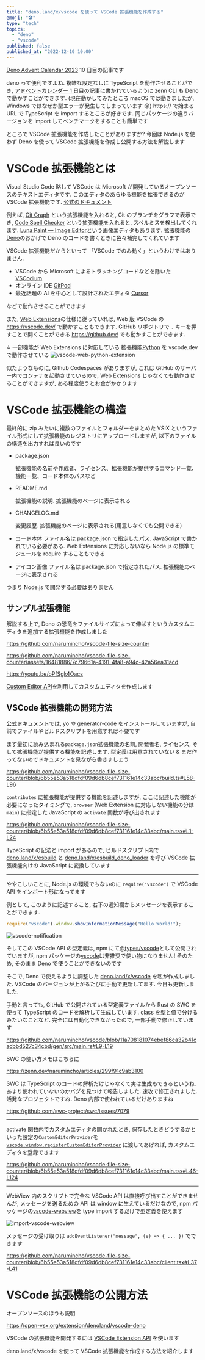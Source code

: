 ```yaml
---
title: "deno.land/x/vscode を使って VSCode 拡張機能を作成する"
emoji: "🛠️"
type: "tech"
topics:
  - "deno"
  - "vscode"
published: false
published_at: "2022-12-10 10:00"
---
```


[Deno Advent Calendar 2023](https://qiita.com/advent-calendar/2023/deno) 10 日目の記事です

deno って便利ですよね. 複雑な設定なしに TypeScript を動作させることができ, [アドベントカレンダー 1 日目の記事](https://zenn.dev/magurotuna/articles/run-zenn-cli-with-deno)に書かれているように zenn CLI も Deno で動かすことができます. (現在動かしてみたところ macOS では動きましたが, Windows ではなぜか型エラーが発生してしまっています 😢)
https:// で始まる URL で TypeScript を import するところが好きです. 同じパッケージの違うバージョンを import してベンチマークをすることも簡単です

ところで VSCode 拡張機能を作成したことがありますか? 今回は Node.js を使わず Deno を使って VSCode 拡張機能を作成し公開する方法を解説します

# VSCode 拡張機能とは

Visual Studio Code 略して VSCode は Microsoft が開発しているオープンソースのテキストエディタです. このエディタのあらゆる機能を拡張できるのが VSCode 拡張機能です. [公式のドキュメント](https://code.visualstudio.com/api)

例えば, [Git Graph](https://marketplace.visualstudio.com/items?itemName=mhutchie.git-graph) という拡張機能を入れると, Git のブランチをグラフで表示でき, [Code Spell Checker](https://marketplace.visualstudio.com/items?itemName=streetsidesoftware.code-spell-checker) という拡張機能を入れると, スペルミスを検出してくれます. [Luna Paint — Image Editor](https://marketplace.visualstudio.com/items?itemName=Tyriar.luna-paint)という画像エディタもあります. 拡張機能の[Deno](https://marketplace.visualstudio.com/items?itemName=denoland.vscode-deno)のおかげで Deno のコードを書くときに色々補完してくれています

VSCode 拡張機能だからといって 「VSCode でのみ動く」というわけではありません.

- VSCode から Microsoft によるトラッキングコードなどを除いた [VSCodium](https://vscodium.com/)
- オンライン IDE [GitPod](https://www.gitpod.io/)
- 最近話題の AI を中心として設計されたエディタ [Cursor](https://cursor.sh/)

などで動作させることができます

また, [Web Extensions](https://code.visualstudio.com/api/extension-guides/web-extensions)の仕様に従っていれば, Web 版 VSCode の https://vscode.dev/ で動かすこともできます. GitHub リポジトリで `.` キーを押すことで開くことができる https://github.dev/ でも動かすことができます.

↓ 一部機能が Web Extensions に対応している 拡張機能[Python](https://marketplace.visualstudio.com/items?itemName=ms-python.python) を vscode.dev で動作させている
![vscode-web-python-extension](/images/vscode-web-python-extension.png)

似たようなものに, Github Codespaces がありますが, これは GitHub のサーバー内でコンテナを起動させているので, Web Extensions じゃなくても動作させることができますが, ある程度使うとお金がかかります

# VSCode 拡張機能の構造

最終的に zip みたいに複数のファイルとフォルダーをまとめた VSIX というファイル形式にして拡張機能のレジストリにアップロードしますが, 以下のファイルの構造を出力すれば良いのです

- package.json

  拡張機能の名前や作成者、ライセンス、拡張機能が提供するコマンド一覧、機能一覧、コード本体のパスなど

- README.md

  拡張機能の説明. 拡張機能のページに表示される

- CHANGELOG.md

  変更履歴. 拡張機能のページに表示される(用意しなくても公開できる)

- コード本体
  ファイル名は package.json で指定したパス. JavaScript で書かれている必要がある. Web Extensions に対応しないなら Node.js の標準モジュールを require することもできる

- アイコン画像
  ファイル名は package.json で指定されたパス. 拡張機能のページに表示される

つまり Node.js で開発する必要はありません

## サンプル拡張機能

解説する上で, Deno の恐竜をファイルサイズによって伸ばすというカスタムエディタを追加する拡張機能を作成しました

https://github.com/narumincho/vscode-file-size-counter

https://github.com/narumincho/vscode-file-size-counter/assets/16481886/7c79661a-4191-4fa8-a94c-42a56ea31acd

https://youtu.be/oPfSgk4Oacs

[Custom Editor API](https://code.visualstudio.com/api/extension-guides/custom-editors)を利用してカスタムエディタを作成します

## VSCode 拡張機能の開発方法

[公式ドキュメント](https://code.visualstudio.com/api/get-started/your-first-extension)では, yo や generator-code をインストールしていますが, 自前でファイルやビルドスクリプトを用意すれば不要です

まず最初に読み込まれる`package.json`拡張機能の名前, 開発者名, ライセンス, そして拡張機能が提供する機能を記述します. 型定義は用意されていない & まだ作ってないのでドキュメントを見ながら書きましょう

https://github.com/narumincho/vscode-file-size-counter/blob/6b55e53a518dfdf09d6db8cef731161e14c33abc/build.ts#L58-L96

`contributes` に拡張機能が提供する機能を記述しますが, ここに記述した機能が必要になったタイミングで, `browser` (Web Extension に対応しない機能の分は `main`) に指定した JavaScript の `activate` 関数が呼び出されます

https://github.com/narumincho/vscode-file-size-counter/blob/6b55e53a518dfdf09d6db8cef731161e14c33abc/main.tsx#L1-L24

TypeScript の記法と import があるので, ビルドスクリプト内で [deno.land/x/esbuild](https://deno.land/x/esbuild) と [deno.land/x/esbuild_deno_loader](https://deno.land/x/esbuild_deno_loader) を呼び VSCode 拡張機能向けの JavaScript に変換しています

---

ややこしいことに, Node.js の環境でもないのに `require("vscode")` で VSCode API をインポート形になってます

例として, このように記述すること, 右下の通知欄からメッセージを表示することができます.

```js
require("vscode").window.showInformationMessage("Hello World!");
```

![vscode-notification](/images/vscode-notification.png)

そしてこの VSCode API の型定義は, npm にて[@types/vscode](https://www.npmjs.com/package/@types/vscode)として公開されていますが, npm パッケージの[vscode](https://www.npmjs.com/package/vscode)は非推奨で使い物になりません! そのため, そのまま Deno で使うことができないのです

そこで, Deno で使えるように調整した [deno.land/x/vscode](https://deno.land/x/vscode) を私が作成しました. VSCode のバージョンが上がるたびに手動で更新してます. 今日も更新しました.

手動と言っても, GitHub で公開されている型定義ファイルから Rust の SWC を使って TypeScript のコードを解析して生成しています. class を型と値で分けるみたいなことなど. 完全には自動化できなかったので, 一部手動で修正しています

https://github.com/narumincho/vscode/blob/11a708181074ebef86ca32b41cacbbd527c34cbd/gen/src/main.rs#L9-L19

SWC の使い方メモはこちらに

https://zenn.dev/narumincho/articles/299f91c9ab3100

SWC は TypeScript のコードの解析だけじゃなくて実は生成もできるというね. あまり使われていないのかバグを見つけて報告しました. 速攻で修正されました. 活発なプロジェクトですね. Deno 内部で使われているだけありますね

https://github.com/swc-project/swc/issues/7079

---

activate 関数内でカスタムエディタの開かれたとき, 保存したときどうするかといった設定の`CustomEditorProvider`を [`vscode.window.registerCustomEditorProvider`](https://code.visualstudio.com/api/references/vscode-api#window.registerCustomEditorProvider) に渡してあげれば, カスタムエディタを登録できます

https://github.com/narumincho/vscode-file-size-counter/blob/6b55e53a518dfdf09d6db8cef731161e14c33abc/main.tsx#L46-L124

---

WebView 内のスクリプトで完全な VSCode API は直接呼び出すことができませんが, メッセージを送るための API は window に生えているだけなので, npm パッケージの[vscode-webview](https://www.npmjs.com/package/@types/vscode-webview)を type import するだけで型定義を使えます

![import-vscode-webview](/images/import-vscode-webview.png)

メッセージの受け取りは `addEventListener("message", (e) => { ... })` でできます

https://github.com/narumincho/vscode-file-size-counter/blob/6b55e53a518dfdf09d6db8cef731161e14c33abc/client.tsx#L37-L41

# VSCode 拡張機能の公開方法

オープンソースのほうも説明

https://open-vsx.org/extension/denoland/vscode-deno

VSCode の拡張機能を開発するには [VSCode Extension API](https://code.visualstudio.com/api) を使います

deno.land/x/vscode を使って VSCode 拡張機能を作成する方法を紹介します
